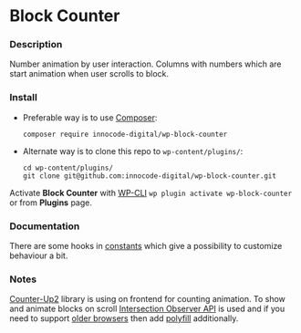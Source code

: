 # Block Counter

### Description

Number animation by user interaction. Columns with numbers which are start animation 
when user scrolls to block.

### Install

- Preferable way is to use [Composer](https://getcomposer.org/):

    ````
    composer require innocode-digital/wp-block-counter
    ````

- Alternate way is to clone this repo to `wp-content/plugins/`:

    ````
    cd wp-content/plugins/
    git clone git@github.com:innocode-digital/wp-block-counter.git
    ````

Activate **Block Counter** with [WP-CLI](https://make.wordpress.org/cli/handbook/)
`wp plugin activate wp-block-counter` or from **Plugins** page.

### Documentation

There are some hooks in [constants](./src/constants.js) which give a possibility to
customize behaviour a bit.

### Notes

[Counter-Up2](https://github.com/bfintal/Counter-Up2) library is using on frontend for
counting animation. To show and animate blocks on scroll
[Intersection Observer API](https://developer.mozilla.org/en-US/docs/Web/API/Intersection_Observer_API)
is used and if you need to support [older browsers](https://caniuse.com/?search=Intersection%20Observer)
then add [polyfill](https://www.npmjs.com/package/intersection-observer) additionally.
